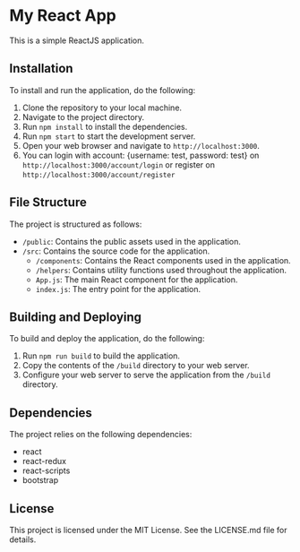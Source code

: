# My React App

This is a simple ReactJS application.

## Installation

To install and run the application, do the following:

1. Clone the repository to your local machine.
2. Navigate to the project directory.
3. Run `npm install` to install the dependencies.
4. Run `npm start` to start the development server.
5. Open your web browser and navigate to `http://localhost:3000`.
6. You can login with account: {username: test, password: test} on `http://localhost:3000/account/login` or register on `http://localhost:3000/account/register`

## File Structure

The project is structured as follows:

- `/public`: Contains the public assets used in the application.
- `/src`: Contains the source code for the application.
  - `/components`: Contains the React components used in the application.
  - `/helpers`: Contains utility functions used throughout the application.
  - `App.js`: The main React component for the application.
  - `index.js`: The entry point for the application.

## Building and Deploying

To build and deploy the application, do the following:

1. Run `npm run build` to build the application.
2. Copy the contents of the `/build` directory to your web server.
3. Configure your web server to serve the application from the `/build` directory.

## Dependencies

The project relies on the following dependencies:

- react
- react-redux
- react-scripts
- bootstrap

## License

This project is licensed under the MIT License. See the LICENSE.md file for details.
